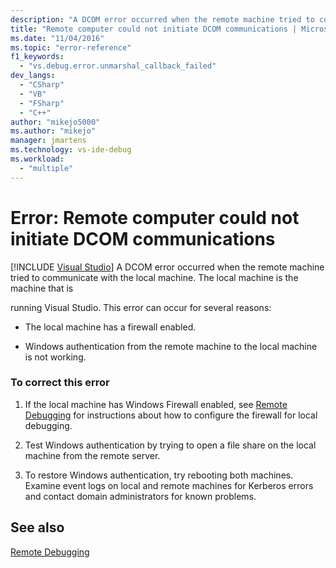 ```yaml
---
description: "A DCOM error occurred when the remote machine tried to communicate with the local machine."
title: "Remote computer could not initiate DCOM communications | Microsoft Docs"
ms.date: "11/04/2016"
ms.topic: "error-reference"
f1_keywords:
  - "vs.debug.error.unmarshal_callback_failed"
dev_langs:
  - "CSharp"
  - "VB"
  - "FSharp"
  - "C++"
author: "mikejo5000"
ms.author: "mikejo"
manager: jmartens
ms.technology: vs-ide-debug
ms.workload:
  - "multiple"
---
```

# Error: Remote computer could not initiate DCOM communications

 [!INCLUDE [Visual Studio](~/includes/applies-to-version/vs-not-mac.md)]
A DCOM error occurred when the remote machine tried to communicate with the local machine. The local machine is the machine that is

 running Visual Studio. This error can occur for several reasons:

- The local machine has a firewall enabled.

- Windows authentication from the remote machine to the local machine is not working.

### To correct this error

1. If the local machine has Windows Firewall enabled, see [Remote Debugging](../debugger/remote-debugging.md) for instructions about how to configure the firewall for local debugging.

2. Test Windows authentication by trying to open a file share on the local machine from the remote server.

3. To restore Windows authentication, try rebooting both machines. Examine event logs on local and remote machines for Kerberos errors and contact domain administrators for known problems.

## See also
 [Remote Debugging](../debugger/remote-debugging.md)
